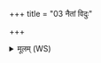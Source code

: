 +++
title = "03 नैतां विदुः"

+++
<details><summary>मूलम् (WS)</summary>

नैतां विदुः पितरो नोत देवा यैषा जल्पिश्चरत्यन्तरेदम्।  
त्रिते स्वप्नमदधुराप्त्ये नर आदित्यासो वरुणेनानुशिष्टाः ॥ ॥ ४ ॥
</details>